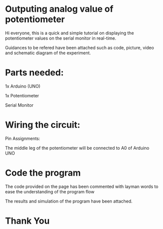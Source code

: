 # Outputing analog value of potentiometer

Hi everyone, this is a quick and simple tutorial on displaying the potentiometer values on the serial monitor in real-time. 

Guidances to be refered have been attached such as code, picture, video and schematic diagram of the experiment.

# Parts needed:

1x Arduino (UNO)

1x Potentiometer

Serial Monitor

# Wiring the circuit:

Pin Assignments:



The middle leg of the potentiometer will be connected to A0 of Arduino UNO

# Code the program

The code provided on the page has been commented with layman words to ease the understanding of the program flow

The results and simulation of the program have been attached.


# Thank You
